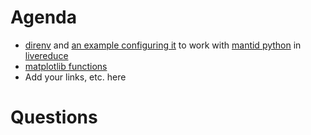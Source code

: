 Agenda
======

* [direnv](https://github.com/direnv/direnv) and [an example configuring it](https://github.com/peterfpeterson/dotfiles/commit/3ad2036fc7557f41dc2cea0931e7f6a472e0a6d8) to work with [mantid python](https://github.com/mantidproject/mantid/pull/21161/files) in [livereduce](https://github.com/mantidproject/livereduce)
* [matplotlib functions](https://github.com/mantidproject/mantid/pull/21212)
* Add your links, etc. here

Questions
=========
